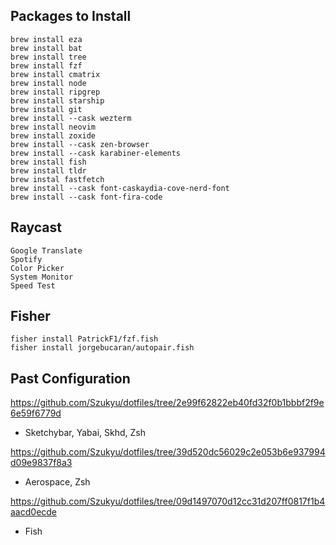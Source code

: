 ## Packages to Install

```
brew install eza
brew install bat
brew install tree
brew install fzf
brew install cmatrix
brew install node
brew install ripgrep
brew install starship
brew install git
brew install --cask wezterm
brew install neovim
brew install zoxide
brew install --cask zen-browser
brew install --cask karabiner-elements
brew install fish
brew install tldr
brew instal fastfetch
brew install --cask font-caskaydia-cove-nerd-font
brew install --cask font-fira-code
```

## Raycast

```
Google Translate
Spotify
Color Picker
System Monitor
Speed Test
```
## Fisher

```
fisher install PatrickF1/fzf.fish
fisher install jorgebucaran/autopair.fish
```

## Past Configuration

https://github.com/Szukyu/dotfiles/tree/2e99f62822eb40fd32f0b1bbbf2f9e6e59f6779d

- Sketchybar, Yabai, Skhd, Zsh

https://github.com/Szukyu/dotfiles/tree/39d520dc56029c2e053b6e937994d09e9837f8a3

- Aerospace, Zsh

https://github.com/Szukyu/dotfiles/tree/09d1497070d12cc31d207ff0817f1b4aacd0ecde

- Fish
